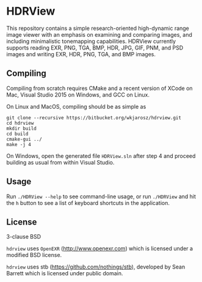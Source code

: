 # HDRView
This repository contains a simple research-oriented high-dynamic range image viewer with an emphasis on examining and comparing images, and including minimalistic tonemapping capabilities. HDRView currently supports reading EXR, PNG, TGA, BMP, HDR, JPG, GIF, PNM, and PSD images and writing EXR, HDR, PNG, TGA, and BMP images.

## Compiling

Compiling from scratch requires CMake and a recent version of XCode on Mac, Visual Studio 2015 on Windows, and GCC on Linux.

On Linux and MacOS, compiling should be as simple as

    git clone --recursive https://bitbucket.org/wkjarosz/hdrview.git
    cd hdrview
    mkdir build
    cd build
    cmake-gui ../
    make -j 4

On Windows, open the generated file ``HDRView.sln`` after step 4 and proceed building as usual from within Visual Studio.


## Usage

Run ``./HDRView --help`` to see command-line usage, or run ``./HDRView`` and hit the ``h`` button to see a list of keyboard shortcuts in the application.

## License

3-clause BSD

``hdrview`` uses ``OpenEXR`` (http://www.openexr.com) which is licensed under a modified BSD license.

``hdrview`` uses stb (https://github.com/nothings/stb), developed by Sean Barrett which is licensed under public domain.